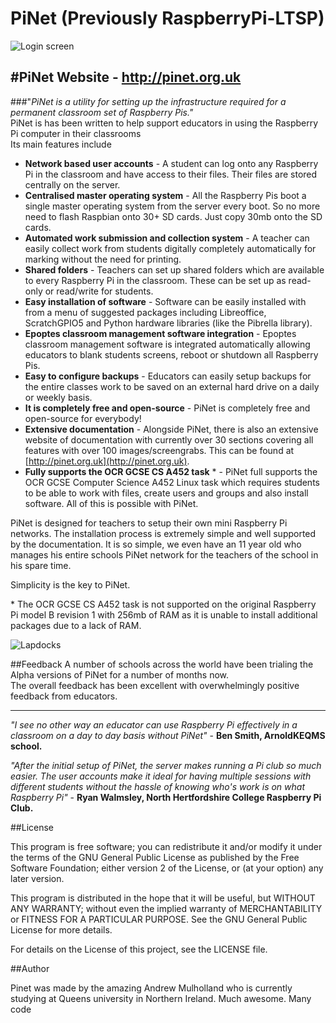 PiNet (Previously RaspberryPi-LTSP)
================

![Login screen](images/Raspi-Login.png)
      
#PiNet Website - http://pinet.org.uk    
------   
###"*PiNet is a utility for setting up the infrastructure required for a permanent classroom set of Raspberry Pis."*    
PiNet is has been written to help support educators in using the Raspberry Pi computer in their classrooms   
Its main features include
- **Network based user accounts** - A student can log onto any Raspberry Pi in the classroom and have access to their files. Their files are stored centrally on the server.
- **Centralised master operating system** - All the Raspberry Pis boot a single master operating system from the server every boot. So no more need to flash Raspbian onto 30+ SD cards. Just copy 30mb onto the SD cards.
- **Automated work submission and collection system** - A teacher can easily collect work from students digitally completely automatically for marking without the need for printing.
- **Shared folders** - Teachers can set up shared folders which are available to every Raspberry Pi in the classroom. These can be set up as read-only or read/write for students.   
- **Easy installation of software** - Software can be easily installed with from a menu of suggested packages including Libreoffice, ScratchGPIO5 and Python hardware libraries (like the Pibrella library).  
- **Epoptes classroom management software integration** - Epoptes classroom management software is integrated automatically allowing educators to blank students screens, reboot or shutdown all Raspberry Pis.
- **Easy to configure backups** - Educators can easily setup backups for the entire classes work to be saved on an external hard drive on a daily or weekly basis.   
- **It is completely free and open-source** - PiNet is completely free and open-source for everybody!   
- **Extensive documentation** - Alongside PiNet, there is also an extensive website of documentation with currently over 30 sections covering all features with over 100 images/screengrabs. This can be found at [http://pinet.org.uk](http://pinet.org.uk).   
- **Fully supports the OCR GCSE CS A452 task** \* - PiNet full supports the OCR GCSE Computer Science A452 Linux task which requires students to be able to work with files, create users and groups and also install software. All of this is possible with PiNet.   
     
          
PiNet is designed for teachers to setup their own mini Raspberry Pi networks. 
The installation process is extremely simple and well supported by the documentation. 
It is so simple, we even have an 11 year old who manages his entire schools PiNet network for the teachers of the school in his spare time.      
   
Simplicity is the key to PiNet.   

\* The OCR GCSE CS A452 task is not supported on the original Raspberry Pi model B revision 1 with 256mb of RAM as it is unable to install additional packages due to a lack of RAM.

![Lapdocks](images/lapdock-ltsp.jpg)

##Feedback
A number of schools across the world have been trialing the Alpha versions of PiNet for a number of months now.   
The overall feedback has been excellent with overwhelmingly positive feedback from educators.   

----
   
*"I see no other way an educator can use Raspberry Pi effectively in a classroom on a day to day basis without PiNet"* - **Ben Smith, ArnoldKEQMS school.**   

*"After the initial setup of PiNet, the server makes running a Pi club so much easier. The user accounts make it ideal for having multiple sessions with different students without the hassle of knowing who's work is on what Raspberry Pi"* - **Ryan Walmsley, North Hertfordshire College
Raspberry Pi Club.**


##License

This program is free software; you can redistribute it and/or modify
it under the terms of the GNU General Public License as published by
the Free Software Foundation; either version 2 of the License, or
(at your option) any later version.   

This program is distributed in the hope that it will be useful,
but WITHOUT ANY WARRANTY; without even the implied warranty of
MERCHANTABILITY or FITNESS FOR A PARTICULAR PURPOSE.  See the
GNU General Public License for more details.    
   
For details on the License of this project, see the LICENSE file.


##Author

Pinet was made by the amazing Andrew Mulholland who is currently studying at Queens university in Northern Ireland.
Much awesome. Many code
